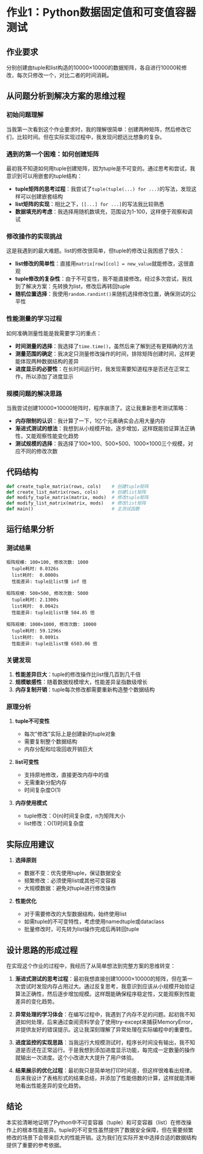 # 作业1：Python数据固定值和可变值容器测试

## 作业要求
分别创建由tuple和list构造的10000×10000的数据矩阵，各自进行10000轮修改，每次只修改一个，对比二者的时间消耗。

## 从问题分析到解决方案的思维过程

### 初始问题理解
当我第一次看到这个作业要求时，我的理解很简单：创建两种矩阵，然后修改它们，比较时间。但在实际实现过程中，我发现问题远比想象的复杂。

### 遇到的第一个困难：如何创建矩阵
最初我不知道如何用tuple创建矩阵，因为tuple是不可变的。通过思考和尝试，我意识到可以用嵌套的tuple结构：
- **tuple矩阵的思考过程**：我尝试了`tuple(tuple(...) for ...)`的写法，发现这样可以创建嵌套结构
- **list矩阵的实现**：相比之下，`[[...] for ...]`的写法我比较熟悉
- **数据填充的考虑**：我选择用随机数填充，范围设为1-100，这样便于观察和调试

### 修改操作的实现挑战
这是我遇到的最大难题。list的修改很简单，但tuple的修改让我困惑了很久：
- **list修改的简单性**：直接用`matrix[row][col] = new_value`就能修改，这很直观
- **tuple修改的复杂性**：由于不可变性，我不能直接修改。经过多次尝试，我找到了解决方案：先转换为list，修改后再转回tuple
- **随机位置选择**：我使用`random.randint()`来随机选择修改位置，确保测试的公平性

### 性能测量的学习过程
如何准确测量性能是我需要学习的重点：
- **时间测量的选择**：我选择了`time.time()`，虽然后来了解到还有更精确的方法
- **测量范围的确定**：我决定只测量修改操作的时间，排除矩阵创建时间，这样更能体现两种数据结构的差异
- **进度显示的必要性**：在长时间运行时，我发现需要知道程序是否还在正常工作，所以添加了进度显示

### 规模问题的解决思路
当我尝试创建10000×10000矩阵时，程序崩溃了。这让我重新思考测试策略：
- **内存限制的认识**：我计算了一下，1亿个元素确实会占用大量内存
- **渐进式测试的想法**：我想到从小规模开始，逐步增加，这样既能验证算法正确性，又能观察性能变化趋势
- **测试规模的选择**：我选择了100×100、500×500、1000×1000三个规模，对应不同的修改次数

## 代码结构

```python
def create_tuple_matrix(rows, cols)    # 创建tuple矩阵
def create_list_matrix(rows, cols)     # 创建list矩阵
def modify_tuple_matrix(matrix, mods)  # 修改tuple矩阵
def modify_list_matrix(matrix, mods)   # 修改list矩阵
def main()                             # 主测试函数
```

## 运行结果分析

### 测试结果
```
矩阵规模: 100×100, 修改次数: 1000
  tuple耗时: 0.0326s
  list耗时:  0.0000s
  性能差异: tuple比list慢 inf 倍

矩阵规模: 500×500, 修改次数: 5000
  tuple耗时: 2.1300s
  list耗时:  0.0042s
  性能差异: tuple比list慢 504.85 倍

矩阵规模: 1000×1000, 修改次数: 10000
  tuple耗时: 59.1296s
  list耗时:  0.0091s
  性能差异: tuple比list慢 6503.06 倍
```

### 关键发现

1. **性能差异巨大**：tuple的修改操作比list慢几百到几千倍
2. **规模敏感性**：随着数据规模增大，性能差异呈指数级增长
3. **内存复制开销**：tuple每次修改都需要重新构造整个数据结构

### 原理分析

1. **tuple不可变性**
   - 每次"修改"实际上是创建新的tuple对象
   - 需要复制整个数据结构
   - 内存分配和垃圾回收开销巨大

2. **list可变性**
   - 支持原地修改，直接更改内存中的值
   - 无需重新分配内存
   - 时间复杂度O(1)

3. **内存使用模式**
   - tuple修改：O(n)时间复杂度，n为矩阵大小
   - list修改：O(1)时间复杂度

## 实际应用建议

1. **选择原则**
   - 数据不变：优先使用tuple，保证数据安全
   - 频繁修改：必须使用list或其他可变容器
   - 大规模数据：避免对tuple进行修改操作

2. **性能优化**
   - 对于需要修改的大型数据结构，始终使用list
   - 如需tuple的不可变特性，考虑使用namedtuple或dataclass
   - 批量修改时，可先转为list操作完成后再转回tuple

## 设计思路的形成过程

在实现这个作业的过程中，我经历了从简单想法到完整方案的思维转变：

1. **渐进式测试的思考过程**：最初我想直接创建10000×10000的矩阵，但在第一次尝试时发现内存占用过大。通过反复思考，我意识到应该从小规模开始验证算法正确性，然后逐步增加规模。这样既能确保程序稳定性，又能观察到性能差异的变化趋势。

2. **异常处理的学习体会**：在编写过程中，我遇到了内存不足的问题。起初我不知道如何处理，后来通过查阅资料学会了使用try-except来捕获MemoryError，并提供友好的错误提示。这让我深刻理解了异常处理在实际编程中的重要性。

3. **进度监控的实现思路**：当我运行大规模测试时，程序长时间没有输出，我不知道是否还在正常运行。于是我想到添加进度显示功能，每完成一定数量的操作就输出一次进度。这个小改进大大提升了用户体验。

4. **结果展示的优化过程**：最初我只是简单地打印时间差，但这样很难看出规律。后来我设计了表格形式的结果总结，并添加了性能倍数的计算，这样就能清晰地看出性能差异的变化趋势。

## 结论

本实验清晰地证明了Python中不可变容器（tuple）和可变容器（list）在修改操作上的根本性能差异。tuple的不可变性虽然提供了数据安全保障，但在需要频繁修改的场景下会带来巨大的性能开销。这为我们在实际开发中选择合适的数据结构提供了重要的参考依据。
